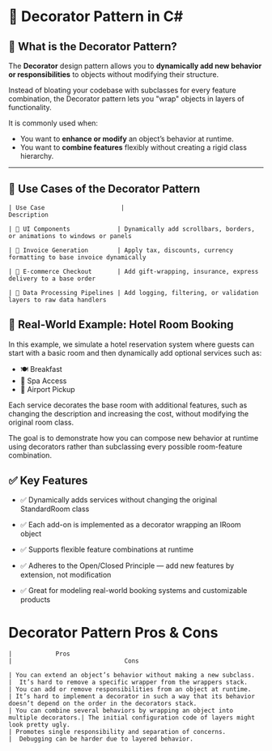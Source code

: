 # 🧩 Decorator Pattern in C#

## 📌 What is the Decorator Pattern?

The **Decorator** design pattern allows you to **dynamically add new behavior or responsibilities** to objects without modifying their structure.

Instead of bloating your codebase with subclasses for every feature combination, the Decorator pattern lets you "wrap" objects in layers of functionality.

It is commonly used when:
- You want to **enhance or modify** an object’s behavior at runtime.
- You want to **combine features** flexibly without creating a rigid class hierarchy.
---

## 🧠 Use Cases of the Decorator Pattern

```
| Use Case                     |                              Description 

| 🍰 UI Components             | Dynamically add scrollbars, borders, or animations to windows or panels

| 🧾 Invoice Generation        | Apply tax, discounts, currency formatting to base invoice dynamically

| 🛒 E-commerce Checkout       | Add gift-wrapping, insurance, express delivery to a base order

| 🧪 Data Processing Pipelines | Add logging, filtering, or validation layers to raw data handlers 

```

## 🚀 Real-World Example: Hotel Room Booking 

In this example, we simulate a hotel reservation system where guests can start with a basic room and then dynamically add optional services such as:

- 🍽️ Breakfast  
- 🧘 Spa Access  
- 🚗 Airport Pickup  

Each service decorates the base room with additional features, such as changing the description and increasing the cost, without modifying the original room class.

The goal is to demonstrate how you can compose new behavior at runtime using decorators rather than subclassing every possible room-feature combination.

## ✅ Key Features

- ✅ Dynamically adds services without changing the original StandardRoom class

- ✅ Each add-on is implemented as a decorator wrapping an IRoom object

- ✅ Supports flexible feature combinations at runtime

- ✅ Adheres to the Open/Closed Principle — add new features by extension, not modification

- ✅ Great for modeling real-world booking systems and customizable products

# Decorator Pattern Pros & Cons


```
|            Pros                                                                  |                               Cons

| You can extend an object’s behavior without making a new subclass.               |  It’s hard to remove a specific wrapper from the wrappers stack.
| You can add or remove responsibilities from an object at runtime.                | It’s hard to implement a decorator in such a way that its behavior doesn’t depend on the order in the decorators stack.
| You can combine several behaviors by wrapping an object into multiple decorators.| The initial configuration code of layers might look pretty ugly.
| Promotes single responsibility and separation of concerns.                       |  Debugging can be harder due to layered behavior.